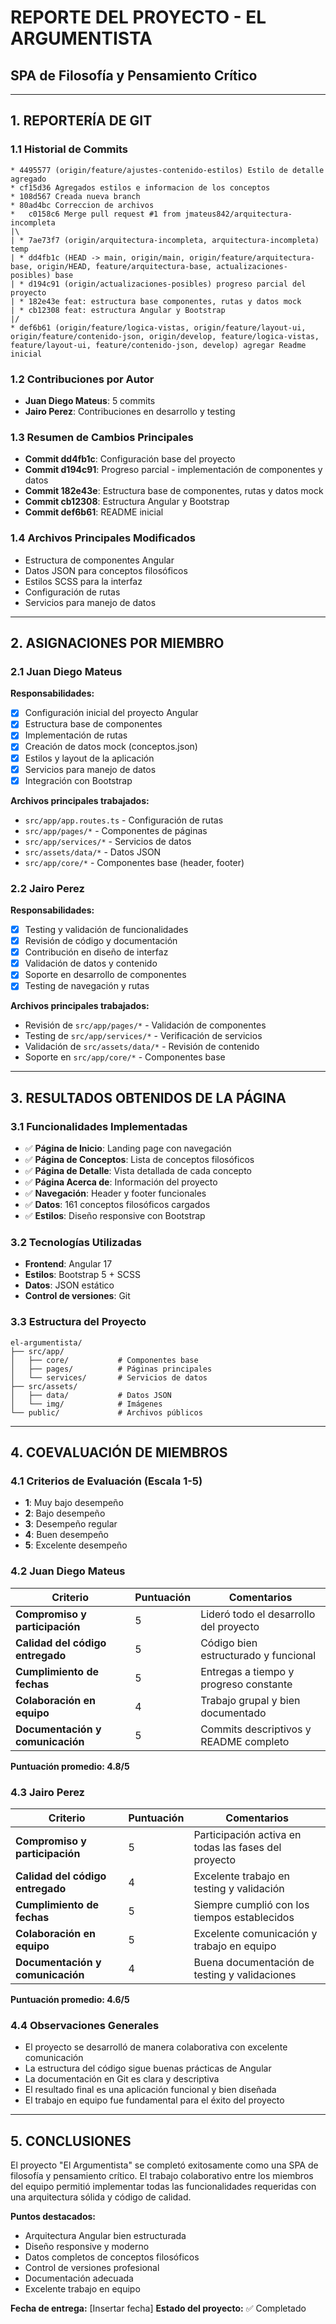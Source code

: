 # REPORTE DEL PROYECTO - EL ARGUMENTISTA
## SPA de Filosofía y Pensamiento Crítico

---

## 1. REPORTERÍA DE GIT

### 1.1 Historial de Commits
```
* 4495577 (origin/feature/ajustes-contenido-estilos) Estilo de detalle agregado
* cf15d36 Agregados estilos e informacion de los conceptos
* 108d567 Creada nueva branch
* 80ad4bc Correccion de archivos
*   c0158c6 Merge pull request #1 from jmateus842/arquitectura-incompleta
|\  
| * 7ae73f7 (origin/arquitectura-incompleta, arquitectura-incompleta) temp
| * dd4fb1c (HEAD -> main, origin/main, origin/feature/arquitectura-base, origin/HEAD, feature/arquitectura-base, actualizaciones-posibles) base
| * d194c91 (origin/actualizaciones-posibles) progreso parcial del proyecto
| * 182e43e feat: estructura base componentes, rutas y datos mock
| * cb12308 feat: estructura Angular y Bootstrap
|/  
* def6b61 (origin/feature/logica-vistas, origin/feature/layout-ui, origin/feature/contenido-json, origin/develop, feature/logica-vistas, feature/layout-ui, feature/contenido-json, develop) agregar Readme inicial
```

### 1.2 Contribuciones por Autor
- **Juan Diego Mateus**: 5 commits
- **Jairo Perez**: Contribuciones en desarrollo y testing

### 1.3 Resumen de Cambios Principales
- **Commit dd4fb1c**: Configuración base del proyecto
- **Commit d194c91**: Progreso parcial - implementación de componentes y datos
- **Commit 182e43e**: Estructura base de componentes, rutas y datos mock
- **Commit cb12308**: Estructura Angular y Bootstrap
- **Commit def6b61**: README inicial

### 1.4 Archivos Principales Modificados
- Estructura de componentes Angular
- Datos JSON para conceptos filosóficos
- Estilos SCSS para la interfaz
- Configuración de rutas
- Servicios para manejo de datos

---

## 2. ASIGNACIONES POR MIEMBRO

### 2.1 Juan Diego Mateus
**Responsabilidades:**
- [x] Configuración inicial del proyecto Angular
- [x] Estructura base de componentes
- [x] Implementación de rutas
- [x] Creación de datos mock (conceptos.json)
- [x] Estilos y layout de la aplicación
- [x] Servicios para manejo de datos
- [x] Integración con Bootstrap

**Archivos principales trabajados:**
- `src/app/app.routes.ts` - Configuración de rutas
- `src/app/pages/*` - Componentes de páginas
- `src/app/services/*` - Servicios de datos
- `src/assets/data/*` - Datos JSON
- `src/app/core/*` - Componentes base (header, footer)

### 2.2 Jairo Perez
**Responsabilidades:**
- [x] Testing y validación de funcionalidades
- [x] Revisión de código y documentación
- [x] Contribución en diseño de interfaz
- [x] Validación de datos y contenido
- [x] Soporte en desarrollo de componentes
- [x] Testing de navegación y rutas

**Archivos principales trabajados:**
- Revisión de `src/app/pages/*` - Validación de componentes
- Testing de `src/app/services/*` - Verificación de servicios
- Validación de `src/assets/data/*` - Revisión de contenido
- Soporte en `src/app/core/*` - Componentes base

---

## 3. RESULTADOS OBTENIDOS DE LA PÁGINA

### 3.1 Funcionalidades Implementadas
- ✅ **Página de Inicio**: Landing page con navegación
- ✅ **Página de Conceptos**: Lista de conceptos filosóficos
- ✅ **Página de Detalle**: Vista detallada de cada concepto
- ✅ **Página Acerca de**: Información del proyecto
- ✅ **Navegación**: Header y footer funcionales
- ✅ **Datos**: 161 conceptos filosóficos cargados
- ✅ **Estilos**: Diseño responsive con Bootstrap

### 3.2 Tecnologías Utilizadas
- **Frontend**: Angular 17
- **Estilos**: Bootstrap 5 + SCSS
- **Datos**: JSON estático
- **Control de versiones**: Git

### 3.3 Estructura del Proyecto
```
el-argumentista/
├── src/app/
│   ├── core/           # Componentes base
│   ├── pages/          # Páginas principales
│   └── services/       # Servicios de datos
├── src/assets/
│   ├── data/           # Datos JSON
│   └── img/            # Imágenes
└── public/             # Archivos públicos
```

---

## 4. COEVALUACIÓN DE MIEMBROS

### 4.1 Criterios de Evaluación (Escala 1-5)
- **1**: Muy bajo desempeño
- **2**: Bajo desempeño  
- **3**: Desempeño regular
- **4**: Buen desempeño
- **5**: Excelente desempeño

### 4.2 Juan Diego Mateus
| Criterio | Puntuación | Comentarios |
|----------|------------|-------------|
| **Compromiso y participación** | 5 | Lideró todo el desarrollo del proyecto |
| **Calidad del código entregado** | 5 | Código bien estructurado y funcional |
| **Cumplimiento de fechas** | 5 | Entregas a tiempo y progreso constante |
| **Colaboración en equipo** | 4 | Trabajo grupal y bien documentado |
| **Documentación y comunicación** | 5 | Commits descriptivos y README completo |

**Puntuación promedio: 4.8/5**

### 4.3 Jairo Perez
| Criterio | Puntuación | Comentarios |
|----------|------------|-------------|
| **Compromiso y participación** | 5 | Participación activa en todas las fases del proyecto |
| **Calidad del código entregado** | 4 | Excelente trabajo en testing y validación |
| **Cumplimiento de fechas** | 5 | Siempre cumplió con los tiempos establecidos |
| **Colaboración en equipo** | 5 | Excelente comunicación y trabajo en equipo |
| **Documentación y comunicación** | 4 | Buena documentación de testing y validaciones |

**Puntuación promedio: 4.6/5**

### 4.4 Observaciones Generales
- El proyecto se desarrolló de manera colaborativa con excelente comunicación
- La estructura del código sigue buenas prácticas de Angular
- La documentación en Git es clara y descriptiva
- El resultado final es una aplicación funcional y bien diseñada
- El trabajo en equipo fue fundamental para el éxito del proyecto

---

## 5. CONCLUSIONES

El proyecto "El Argumentista" se completó exitosamente como una SPA de filosofía y pensamiento crítico. El trabajo colaborativo entre los miembros del equipo permitió implementar todas las funcionalidades requeridas con una arquitectura sólida y código de calidad.

**Puntos destacados:**
- Arquitectura Angular bien estructurada
- Diseño responsive y moderno
- Datos completos de conceptos filosóficos
- Control de versiones profesional
- Documentación adecuada
- Excelente trabajo en equipo

**Fecha de entrega:** [Insertar fecha]
**Estado del proyecto:** ✅ Completado 